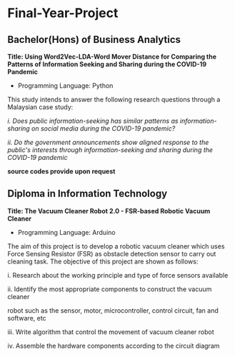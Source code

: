 # Final-Year-Project

## Bachelor(Hons) of Business Analytics
**Title: Using Word2Vec-LDA-Word Mover Distance for Comparing the Patterns of Information Seeking and Sharing during the COVID-19 Pandemic**

- Programming Language: Python

This study intends to answer the following research questions through a Malaysian case study: 

*i. Does public information-seeking has similar 
patterns as information-sharing on social media during the 
COVID-19 pandemic?*

*ii. Do the government announcements show aligned 
response to the public's interests through information-seeking and sharing during the COVID-19 pandemic*

**source codes provide upon request**

## Diploma in Information Technology 
**Title: The Vacuum Cleaner Robot 2.0 - FSR-based Robotic Vacuum Cleaner**

- Programming Language: Arduino

The aim of this project is to develop a robotic vacuum cleaner which uses Force Sensing Resistor (FSR) as obstacle detection sensor to carry out cleaning task.
The objective of this project are shown as follows:

i. Research about the working principle and type of force sensors available

ii. Identify the most appropriate components to construct the vacuum cleaner 

robot such as the sensor, motor, microcontroller, control circuit, fan and 
software, etc

iii. Write algorithm that control the movement of vacuum cleaner robot 

iv. Assemble the hardware components according to the circuit diagram
